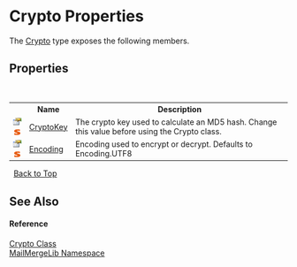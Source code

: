 # Crypto Properties
 

The <a href="cad1c2eb-c007-1e7e-24c4-b418015580f7">Crypto</a> type exposes the following members.


## Properties
&nbsp;<table><tr><th></th><th>Name</th><th>Description</th></tr><tr><td>![Public property](media/pubproperty.gif "Public property")![Static member](media/static.gif "Static member")</td><td><a href="0f6f5cbd-6572-9b8e-5f23-365d897bf229">CryptoKey</a></td><td>
The crypto key used to calculate an MD5 hash. Change this value before using the Crypto class.</td></tr><tr><td>![Public property](media/pubproperty.gif "Public property")![Static member](media/static.gif "Static member")</td><td><a href="1e9b43ac-806c-502a-15e4-17fc5b2b2c8a">Encoding</a></td><td>
Encoding used to encrypt or decrypt. Defaults to Encoding.UTF8</td></tr></table>&nbsp;
<a href="#crypto-properties">Back to Top</a>

## See Also


#### Reference
<a href="cad1c2eb-c007-1e7e-24c4-b418015580f7">Crypto Class</a><br /><a href="31c6ebbe-d683-7561-7308-5a5ee1f76bf5">MailMergeLib Namespace</a><br />